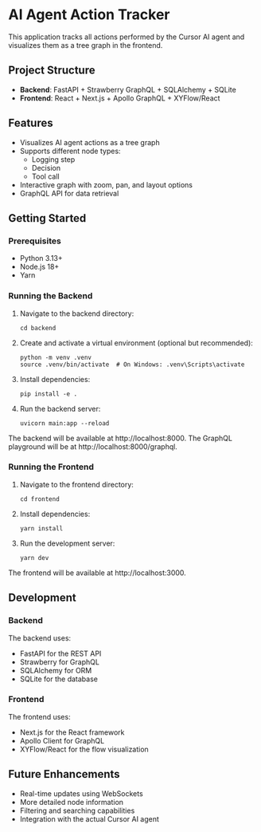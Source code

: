 # AI Agent Action Tracker

This application tracks all actions performed by the Cursor AI agent and visualizes them as a tree graph in the frontend.

## Project Structure

- **Backend**: FastAPI + Strawberry GraphQL + SQLAlchemy + SQLite
- **Frontend**: React + Next.js + Apollo GraphQL + XYFlow/React

## Features

- Visualizes AI agent actions as a tree graph
- Supports different node types:
  - Logging step
  - Decision
  - Tool call
- Interactive graph with zoom, pan, and layout options
- GraphQL API for data retrieval

## Getting Started

### Prerequisites

- Python 3.13+
- Node.js 18+
- Yarn

### Running the Backend

1. Navigate to the backend directory:
   ```
   cd backend
   ```

2. Create and activate a virtual environment (optional but recommended):
   ```
   python -m venv .venv
   source .venv/bin/activate  # On Windows: .venv\Scripts\activate
   ```

3. Install dependencies:
   ```
   pip install -e .
   ```

4. Run the backend server:
   ```
   uvicorn main:app --reload
   ```

The backend will be available at http://localhost:8000. The GraphQL playground will be at http://localhost:8000/graphql.

### Running the Frontend

1. Navigate to the frontend directory:
   ```
   cd frontend
   ```

2. Install dependencies:
   ```
   yarn install
   ```

3. Run the development server:
   ```
   yarn dev
   ```

The frontend will be available at http://localhost:3000.

## Development

### Backend

The backend uses:
- FastAPI for the REST API
- Strawberry for GraphQL
- SQLAlchemy for ORM
- SQLite for the database

### Frontend

The frontend uses:
- Next.js for the React framework
- Apollo Client for GraphQL
- XYFlow/React for the flow visualization

## Future Enhancements

- Real-time updates using WebSockets
- More detailed node information
- Filtering and searching capabilities
- Integration with the actual Cursor AI agent 